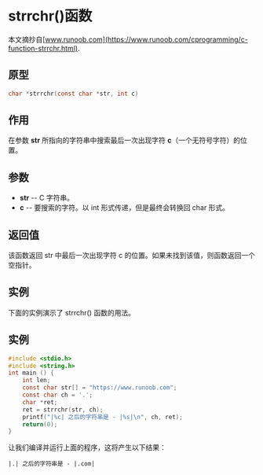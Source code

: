 # strrchr()函数

本文摘抄自[www.runoob.com](https://www.runoob.com/cprogramming/c-function-strrchr.html).

## 原型

``` c
char *strrchr(const char *str, int c)
```

## 作用

在参数 **str** 所指向的字符串中搜索最后一次出现字符 **c**（一个无符号字符）的位置。

## 参数

- **str** -- C 字符串。
- **c** -- 要搜索的字符。以 int 形式传递，但是最终会转换回 char 形式。

## 返回值

该函数返回 str 中最后一次出现字符 c 的位置。如果未找到该值，则函数返回一个空指针。

## 实例

下面的实例演示了 strrchr() 函数的用法。

## 实例

``` c
#include <stdio.h> 
#include <string.h>  
int main () {   
    int len;   
    const char str[] = "https://www.runoob.com";   
    const char ch = '.';   
    char *ret;    
    ret = strrchr(str, ch);    
    printf("|%c| 之后的字符串是 - |%s|\n", ch, ret);      
    return(0); 
}
```

让我们编译并运行上面的程序，这将产生以下结果：

```
|.| 之后的字符串是 - |.com|
```

